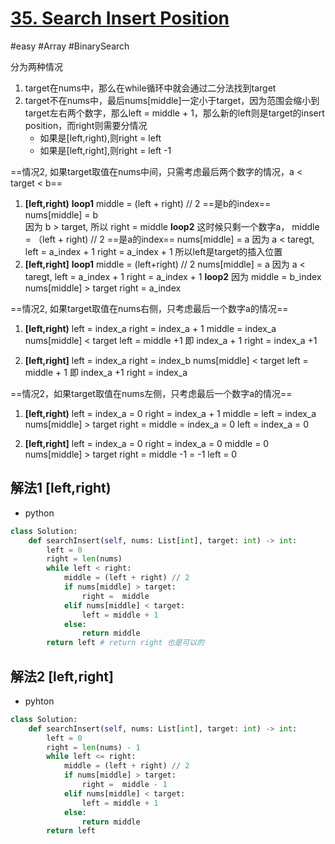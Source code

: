 # [35. Search Insert Position](https://leetcode.com/problems/search-insert-position)
#easy #Array #BinarySearch 

分为两种情况

1. target在nums中，那么在while循环中就会通过二分法找到target
1. target不在nums中，最后nums\[middle]一定小于target，因为范围会缩小到target左右两个数字，那么left = middle + 1，那么新的left则是target的insert position，而right则需要分情况
    - 如果是\[left,right),则right = left
    - 如果是\[left,right],则right = left -1

==情况2, 如果target取值在nums中间，只需考虑最后两个数字的情况，a < target < b==

1. **\[left,right)**
    **loop1**
    middle = (left + right) // 2 ==是b的index==
    nums\[middle] = b  
    因为 b > target, 所以 right =  middle
    **loop2**
    这时候只剩一个数字a，
    middle = （left + right) // 2 ==是a的index==
    nums\[middle] = a
    因为 a < taregt,
    left =  a_index + 1
    right = a_index + 1
    所以left是target的插入位置
2. **\[left,right\]**
    **loop1**
    middle = (left+right) // 2
    nums\[middle] = a
    因为 a < taregt,
    left =  a_index + 1
    right = a_index + 1
    **loop2**
    因为 middle =  b_index
    nums\[middle] > target
    right = a_index

==情况2, 如果target取值在nums右侧，只考虑最后一个数字a的情况==

1. **\[left,right)**
left = index_a
right = index_a + 1
middle = index_a
nums\[middle] < target
left = middle +1 即 index_a + 1
right = index_a +1

2. **\[left,right]**
left  = index_a
right = index_b
nums\[middle] < target
left = middle + 1 即 index_a +1
right = index_a

==情况2，如果target取值在nums左侧，只考虑最后一个数字a的情况==

1. **\[left,right)**
left =  index_a =  0
right = index_a + 1
middle = left = index_a
nums\[middle] > target
right =  middle = index_a = 0
left =  index_a = 0

2. **\[left,right]**
left = index_a = 0
right =  index_a = 0
middle = 0
nums\[middle] > target
right = middle -1  = -1
left = 0

## 解法1 \[left,right)

- python

```python
class Solution:
    def searchInsert(self, nums: List[int], target: int) -> int:
        left = 0 
        right = len(nums)
        while left < right:
            middle = (left + right) // 2
            if nums[middle] > target:
                right =  middle
            elif nums[middle] < target:
                left = middle + 1 
            else:
                return middle
        return left # return right 也是可以的
```

## 解法2 \[left,right]

- pyhton

```python
class Solution:
    def searchInsert(self, nums: List[int], target: int) -> int:
        left = 0 
        right = len(nums) - 1
        while left <= right:
            middle = (left + right) // 2
            if nums[middle] > target:
                right =  middle - 1 
            elif nums[middle] < target:
                left = middle + 1 
            else:
                return middle
        return left
```
